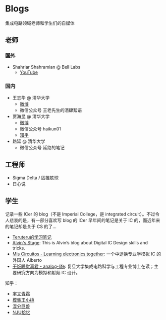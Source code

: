 # Blogs

集成电路领域老师和学生们的自媒体

## 老师

### 国外

- Shahriar Shahramian @ Bell Labs
  - [YouTube](https://www.youtube.com/@TheSignalPath)

### 国内

- 王志华 @ 清华大学
  - [微博](https://weibo.com/u/2629974681)
  - 微信公众号 王老先生的酒肆絮语
- 贾海昆 @ 清华大学
  - [微博](https://weibo.com/u/1707010014)
  - 微信公众号 haikun01
  - [知乎](https://www.zhihu.com/people/hai_kun)
- 路延 @ 清华大学
  - 微信公众号 延路的笔记

## 工程师

- Sigma Delta / 固推铁球
- 日心说

## 学生

记录一些 ICer 的 blog（不是 Imperial College，是 integrated circuit）。不过令人悲哀的是，有一部分喜欢写 blog 的 ICer 早年间的笔记是关于 IC 的，而近年来的笔记却是关于 CS 的了...

- [Teruteru的学习笔记](https://teruteru.space/) <!-- 47.100.52.206 teru.space --> 
- [Alvin's Stage](https://alvinrolling.github.io/): This is Alvin’s blog about Digital IC Design skills and tricks.
- [Mis Circuitos - Learning electronics together](https://miscircuitos.com/): 一个中途换专业学模拟 IC 的外国人 Alberto
- [干饭睡觉真君 - analog-life](https://github.com/analog-life): 复旦大学集成电路科学与工程专业博士在读；主要研究方向为模拟和射频 IC 设计。


知乎：

- [宇文青霜](https://www.zhihu.com/people/yu-wen-qing-shuang)
- [模集王小桃](https://www.zhihu.com/people/a-ba-a-ba-43-73)
- [混分巨兽](https://www.zhihu.com/people/hun-fen-ju-shou-77)
- [NJU拾忆](https://www.zhihu.com/people/shi-yi-24-19)



